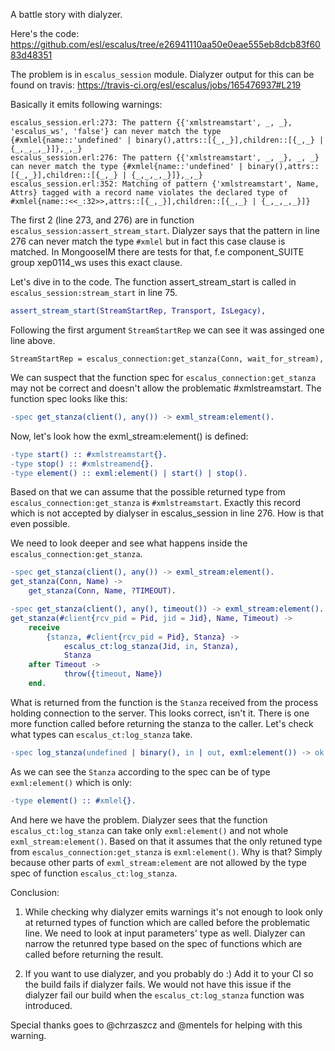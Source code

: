 A battle story with dialyzer.

Here's the code: https://github.com/esl/escalus/tree/e26941110aa50e0eae555eb8dcb83f6083d48351

The problem is in `escalus_session` module.
Dialyzer output for this can be found on travis: https://travis-ci.org/esl/escalus/jobs/165476937#L219

Basically it emits following warnings:

```
escalus_session.erl:273: The pattern {{'xmlstreamstart', _, _}, 'escalus_ws', 'false'} can never match the type {#xmlel{name::'undefined' | binary(),attrs::[{_,_}],children::[{_,_} | {_,_,_,_}]},_,_}
escalus_session.erl:276: The pattern {{'xmlstreamstart', _, _}, _, _} can never match the type {#xmlel{name::'undefined' | binary(),attrs::[{_,_}],children::[{_,_} | {_,_,_,_}]},_,_}
escalus_session.erl:352: Matching of pattern {'xmlstreamstart', Name, Attrs} tagged with a record name violates the declared type of #xmlel{name::<<_:32>>,attrs::[{_,_}],children::[{_,_} | {_,_,_,_}]}
```

The first 2 (line 273, and 276) are in function `escalus_session:assert_stream_start`.
Dialyzer says that the pattern in line 276 can never match the type `#xmlel` but in fact
this case clause is matched. In MongooseIM there are tests for that, f.e component_SUITE
group xep0114_ws uses this exact clause.

Let's dive in to the code. The function assert_stream_start is called in `escalus_session:stream_start`
in line 75.
```erlang
assert_stream_start(StreamStartRep, Transport, IsLegacy),
```

Following the first argument `StreamStartRep` we can see it was assinged one line above.

```
StreamStartRep = escalus_connection:get_stanza(Conn, wait_for_stream),
```

We can suspect that the function spec for `escalus_connection:get_stanza` may not be correct and doesn't allow the
problematic #xmlstreamstart.
The function spec looks like this:
```erlang
-spec get_stanza(client(), any()) -> exml_stream:element().
```

Now, let's look how the exml_stream:element() is defined:
```erlang
-type start() :: #xmlstreamstart{}.
-type stop() :: #xmlstreamend{}.
-type element() :: exml:element() | start() | stop().
```

Based on that we can assume that the possible returned type from `escalus_connection:get_stanza`
is `#xmlstreamstart`. Exactly this record which is not accepted by dialyser in
escalus_session in line 276. How is that even possible.

We need to look deeper and see what happens inside the `escalus_connection:get_stanza`.
```erlang
-spec get_stanza(client(), any()) -> exml_stream:element().
get_stanza(Conn, Name) ->
    get_stanza(Conn, Name, ?TIMEOUT).

-spec get_stanza(client(), any(), timeout()) -> exml_stream:element().
get_stanza(#client{rcv_pid = Pid, jid = Jid}, Name, Timeout) ->
    receive
        {stanza, #client{rcv_pid = Pid}, Stanza} ->
            escalus_ct:log_stanza(Jid, in, Stanza),
            Stanza
    after Timeout ->
            throw({timeout, Name})
    end.
```

What is returned from the function is the `Stanza` received from the process
holding connection to the server. This looks correct, isn't it.
There is one more function called before returning the stanza to the caller.
Let's check what types can `escalus_ct:log_stanza` take.

```erlang
-spec log_stanza(undefined | binary(), in | out, exml:element()) -> ok.
```

As we can see the `Stanza` according to the spec can be of type `exml:element()` which is only:
```erlang
-type element() :: #xmlel{}.
```

And here we have the problem. Dialyzer sees that the function `escalus_ct:log_stanza` can take
only `exml:element()` and not whole `exml_stream:element()`.
Based on that it assumes that the only retuned type from `escalus_connection:get_stanza` is
`exml:element()`. Why is that? Simply because other parts of `exml_stream:element` are not allowed
by the type spec of function `escalus_ct:log_stanza`.

Conclusion:
1. While checking why dialyzer emits warnings it's not enough to look only at returned types of
function which are called before the problematic line. We need to look at input parameters'
type as well. Dialyzer can narrow the retunred type based on the spec of functions which are called
before returning the result.

2. If you want to use dialyzer, and you probably do :) Add it to your CI so the build fails if dialyzer fails.
We would not have this issue if the dialyzer fail our build when the `escalus_ct:log_stanza` function
was introduced.

Special thanks goes to @chrzaszcz and @mentels for helping with this warning.


